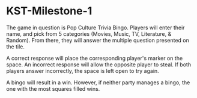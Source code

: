 # KST-Milestone-1

The game in question is Pop Culture Trivia Bingo. Players will enter their name, and pick from 5 categories (Movies, Music, TV, Literature, & Random). From there, they will answer the multiple question presented on the tile. 

A correct response will place the corresponding player's marker on the space. An incorrect response will allow the opposite player to steal. If both players answer incorrectly, the space is left open to try again.

A bingo will result in a win. However, if neither party manages a bingo, the one with the most squares filled wins.